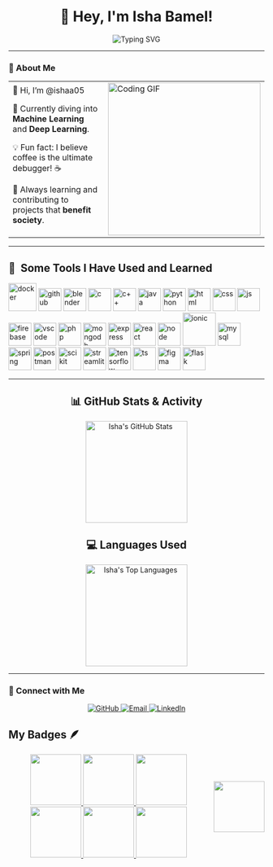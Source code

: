 <h1 align="center">👋 Hey, I'm Isha Bamel!</h1>
<p align="center">
  <img src="https://readme-typing-svg.herokuapp.com?font=Fira+Code&size=22&pause=1000&color=F75289&center=true&vCenter=true&width=440&lines=Welcome+to+my+GitHub+Profile!;I'm+a+tech+enthusiast+%F0%9F%92%BB;Learning+every+day!+%F0%9F%93%96" alt="Typing SVG" />
</p>

---

### 🌟 About Me
<table>
<tr>
<td>
👋 Hi, I’m @ishaa05

🎯 Currently diving into **Machine Learning** and **Deep Learning**.

💡 Fun fact: I believe coffee is the ultimate debugger! ☕

🌱 Always learning and contributing to projects that **benefit society**.
</td>
<td>
<img src="https://media.giphy.com/media/26tn33aiTi1jkl6H6/giphy.gif" width="300" alt="Coding GIF">
</td>
</tr>
</table>



---



<h2> 🚀 &nbsp;Some Tools I Have Used and Learned</h2>
<p align="left">
<img src="https://cdn.jsdelivr.net/gh/devicons/devicon@latest/icons/docker/docker-original.svg"  alt="docker" width="55" height="55" />
<img src="https://cdn.jsdelivr.net/gh/devicons/devicon@latest/icons/github/github-original.svg" alt="github" width="45" height="45" />
<img src="https://cdn.jsdelivr.net/gh/devicons/devicon@latest/icons/blender/blender-original.svg"  alt="blender" width="45" height="45" />
<img src="https://cdn.jsdelivr.net/gh/devicons/devicon@latest/icons/c/c-original.svg" alt="c" width="45" height="45" />
<img src="https://cdn.jsdelivr.net/gh/devicons/devicon@latest/icons/cplusplus/cplusplus-original.svg" alt="c++" width="45" height="45" />
<img src="https://cdn.jsdelivr.net/gh/devicons/devicon@latest/icons/java/java-original.svg" alt="java" width="45" height="45" />
<img src="https://cdn.jsdelivr.net/gh/devicons/devicon@latest/icons/python/python-original.svg" alt="python" width="45" height="45" />
<img src="https://cdn.jsdelivr.net/gh/devicons/devicon@latest/icons/html5/html5-original.svg" alt="html" width="45" height="45" />
<img src="https://cdn.jsdelivr.net/gh/devicons/devicon@latest/icons/css3/css3-original.svg"  alt="css" width="45" height="45" />
<img src="https://cdn.jsdelivr.net/gh/devicons/devicon@latest/icons/javascript/javascript-original.svg" alt="js" width="45" height="45" />
<img src="https://cdn.jsdelivr.net/gh/devicons/devicon@latest/icons/firebase/firebase-original.svg" alt="firebase" width="45" height="45" />
<img src="https://cdn.jsdelivr.net/gh/devicons/devicon/icons/vscode/vscode-original.svg" alt="vscode" width="45" height="45"/>
<img src="https://cdn.jsdelivr.net/gh/devicons/devicon/icons/php/php-original.svg" alt="php" width="45" height="45"/>
<img src="https://cdn.jsdelivr.net/gh/devicons/devicon@latest/icons/mongodb/mongodb-original-wordmark.svg" alt="mongodb" width="45" height="45" />
<img src="https://cdn.jsdelivr.net/gh/devicons/devicon@latest/icons/express/express-original-wordmark.svg" alt="express" width="45" height="45" />
  <img src="https://cdn.jsdelivr.net/gh/devicons/devicon@latest/icons/react/react-original.svg" alt="react" width="45" height="45" />
<img src="https://cdn.jsdelivr.net/gh/devicons/devicon@latest/icons/nodejs/nodejs-original-wordmark.svg" alt="node" width="45" height="45" />
<img src="https://cdn.jsdelivr.net/gh/devicons/devicon@latest/icons/ionic/ionic-original-wordmark.svg" alt="ionic" width="65" height="65" />
<img src="https://cdn.jsdelivr.net/gh/devicons/devicon@latest/icons/mysql/mysql-original.svg" alt="mysql" width="45" height="45"/>
<img src="https://cdn.jsdelivr.net/gh/devicons/devicon@latest/icons/spring/spring-original.svg" alt="spring" width="45" height="45" />
<img src="https://cdn.jsdelivr.net/gh/devicons/devicon@latest/icons/postman/postman-original.svg" alt="postman" width="45" height="45" />
<img src="https://cdn.jsdelivr.net/gh/devicons/devicon@latest/icons/scikitlearn/scikitlearn-original.svg" alt="scikit" width="45" height="45"/>
<img src="https://cdn.jsdelivr.net/gh/devicons/devicon@latest/icons/streamlit/streamlit-original.svg" alt="streamlit" width="45" height="45" />
<img src="https://cdn.jsdelivr.net/gh/devicons/devicon@latest/icons/tensorflow/tensorflow-original.svg" alt="tensorflow" width="45" height="45" />
<img src="https://cdn.jsdelivr.net/gh/devicons/devicon@latest/icons/typescript/typescript-original.svg" alt="ts" width="45" height="45" />
<img src="https://cdn.jsdelivr.net/gh/devicons/devicon@latest/icons/figma/figma-original.svg" alt="figma" width="45" height="45" />
<img src="https://cdn.jsdelivr.net/gh/devicons/devicon@latest/icons/flask/flask-original.svg" alt="flask" width="45" height="45" />

</p>

---
<h2 align="center">📊 GitHub Stats & Activity</h2>

<div align="center">

  <!-- GitHub Stats -->
  <img src="https://github-readme-stats.vercel.app/api?username=ishaa05&show_icons=true&theme=radical&hide_title=true&hide_border=true&card_width=400px" 
       alt="Isha's GitHub Stats" height="200px" />
  
</div>




<h2 align="center">💻 Languages Used</h2>

<div align="center">

  <!-- Top Languages -->
  <img src="https://github-readme-stats.vercel.app/api/top-langs/?username=ishaa05&layout=compact&theme=radical&hide_border=true&card_width=450px" 
       alt="Isha's Top Languages" height="200px" />

</div>



---
### 🚀 Connect with Me
<p align="center">
  <a href="https://github.com/ishaa05">
    <img src="https://img.shields.io/badge/GitHub-100000?style=for-the-badge&logo=github&logoColor=white" alt="GitHub">
  </a>
  <a href="mailto:isha.bamel22@gmail.com">
    <img src="https://img.shields.io/badge/Email-D14836?style=for-the-badge&logo=gmail&logoColor=white" alt="Email">
  </a>
  <a href="https://www.linkedin.com/in/isha-bamel-b13916292/">
    <img src="https://img.shields.io/badge/LinkedIn-0077B5?style=for-the-badge&logo=linkedin&logoColor=white" alt="LinkedIn">
  </a>
</p>

<!---
ishaa05/ishaa05 is a ✨ special ✨ repository because its `README.md` (this file) appears on your GitHub profile.
You can click the Preview link to take a look at your changes.
--->
<h2>My Badges 🪶</h2>
<div style='display:flex; align-items:center; gap: 10px;' align='center'><a href="https://gssoc.girlscript.tech/leaderboard">
<img src="https://raw.githubusercontent.com/GSSoC24/Postman-Challenge/main/docs/assets/Postman%20White.png" width="100px" height="100px" />
  <img src="https://raw.githubusercontent.com/GSSoC24/Postman-Challenge/main/docs/assets/1.png" width="100px" height="100px" />
  <img src="https://raw.githubusercontent.com/GSSoC24/Postman-Challenge/main/docs/assets/2.png" width="100px" height="100px" />
  <img src="https://raw.githubusercontent.com/GSSoC24/Postman-Challenge/main/docs/assets/3.png" width="100px" height="100px" />
  <img src="https://raw.githubusercontent.com/GSSoC24/Postman-Challenge/main/docs/assets/4.png" width="100px" height="100px" />
  <img src="https://raw.githubusercontent.com/GSSoC24/Postman-Challenge/main/docs/assets/5.png" width="100px" height="100px" />
 </a>
  <img src="https://leetcode.com/static/images/badges/dcc-2024-10.png"  width="100px" height="100px" />
</div>
